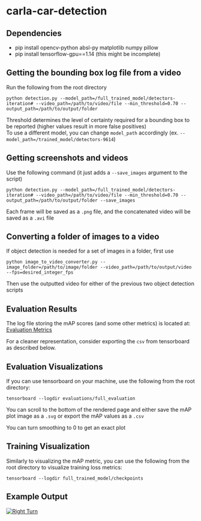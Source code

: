 # carla-car-detection

## Dependencies ##
* pip install opencv-python absl-py matplotlib numpy pillow
* pip install tensorflow-gpu==1.14
(this might be incomplete)

## Getting the bounding box log file from a video ##
Run the following from the root directory
```
python detection.py --model_path=/full_trained_model/detectors-iteration# --video_path=/path/to/video/file --min_threshold=0.70 --output_path=/path/to/output/folder
```

Threshold determines the level of certainty required for a bounding box to be reported (higher values result in more false positives) \
To use a different model, you can change `model_path` accordingly (ex. `--model_path=/trained_model/detectors-9614`)

## Getting screenshots and videos ##
Use the following command (it just adds a `--save_images` argument to the script)
```
python detection.py --model_path=/full_trained_model/detectors-iteration# --video_path=/path/to/video/file --min_threshold=0.70 --output_path=/path/to/output/folder --save_images
```
Each frame will be saved as a `.png` file, and the concatenated video will be saved as a `.avi` file

## Converting a folder of images to a video ##
If object detection is needed for a set of images in a folder, first use 
```
python image_to_video_converter.py --image_folder=/path/to/image/folder --video_path=/path/to/output/video --fps=desired_integer_fps
```
Then use the outputted video for either of the previous two object detection scripts

## Evaluation Results ##
The log file storing the mAP scores (and some other metrics) is located at: [Evaluation Metrics](evaluations/full_evaluation/log.txt)

For a cleaner representation, consider exporting the `csv` from tensorboard as described below.

## Evaluation Visualizations ##
If you can use tensorboard on your machine, use the following from the root directory:
```
tensorboard --logdir evaluations/full_evaluation
```
You can scroll to the bottom of the rendered page and either save the mAP plot image as a `.svg` or export the mAP values as a `.csv`

You can turn smoothing to 0 to get an exact plot

## Training Visualization ##
Similarly to visualizing the mAP metric, you can use the following from the root directory to visualize training loss metrics:
```
tensorboard --logdir full_trained_model/checkpoints
```

## Example Output ##
[![Right Turn](https://img.youtube.com/vi/yQ0sntd1y8k/0.jpg)](https://www.youtube.com/watch?v=yQ0sntd1y8k)
